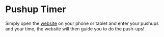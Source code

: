 # Pushup Timer

Simply open the [website](https://username121546434.github.io/PushUp-Timer/) on your phone or tablet and enter your pushups and your time, the website will then guide you to do the push-ups!

